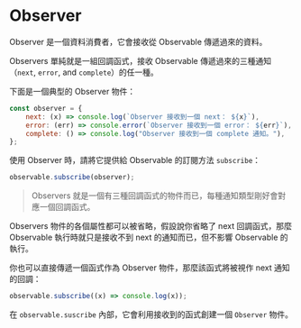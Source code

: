 # Observer

Observer 是一個資料消費者，它會接收從 Observable 傳遞過來的資料。

Observers 單純就是一組回調函式，接收 Observable 傳遞過來的三種通知（`next`, `error`, and `complete`）的任一種。

下面是一個典型的 Observer 物件：

```js
const observer = {
    next: (x) => console.log(`Observer 接收到一個 next： ${x}`),
    error: (err) => console.error(`Observer 接收到一個 error： ${err}`),
    complete: () => console.log("Observer 接收到一個 complete 通知。"),
};
```

使用 Observer 時，請將它提供給 Observable 的訂閱方法 `subscribe`：

```js
observable.subscribe(observer);
```

> Observers 就是一個有三種回調函式的物件而已，每種通知類型剛好會對應一個回調函式。

Observers 物件的各個屬性都可以被省略，假設說你省略了 next 回調函式，那麼 Observable 執行時就只是接收不到 next 的通知而已，但不影響 Observable 的執行。

你也可以直接傳遞一個函式作為 Observer 物件，那麼該函式將被視作 next 通知的回調：

```js
observable.subscribe((x) => console.log(x));
```

在 `observable.suscribe` 內部，它會利用接收到的函式創建一個 `Observer` 物件。
